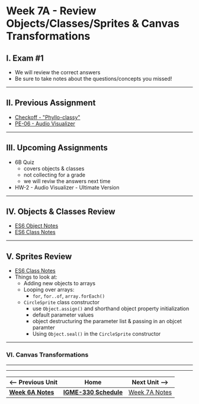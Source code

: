 # Week 7A - Review Objects/Classes/Sprites & Canvas Transformations

## I. Exam #1
- We will review the correct answers
- Be sure to take notes about the questions/concepts you missed!

<hr>

## II. Previous Assignment
- [Checkoff - "Phyllo-classy"](../checkoffs/phyllo-classy.md)
- [PE-06 - Audio Visualizer](../pe/pe-06.md)

<hr>

## III. Upcoming Assignments
- 6B Quiz
  - covers objects & classes 
  - not collecting for a grade
  - we will reviw the answers next time 
- HW-2 - Audio Visualizer - Ultimate Version

<hr>

## IV. Objects & Classes Review
- [ES6 Object Notes](../notes/object-notes.md)
- [ES6 Class Notes](../notes/es6-class-notes.md)

<hr>

## V. Sprites Review
- [ES6 Class Notes](../notes/es6-class-notes.md)
- Things to look at:
  - Adding new objects to arrays
  - Looping over arrays:
    - `for`, `for..of`, `array.forEach()`
  - `CircleSprite` class constructor
    - use `Object.assign()` and shorthand object property initialization
    - default parameter values
    - object destructuring the parameter list & passing in an objcet paramter
    - Using `Object.seal()` in the `CircleSprite` constructor

<hr>

### VI. Canvas Transformations



<hr><hr>


| <-- Previous Unit | Home | Next Unit -->
| --- | --- | --- 
| [**Week 6A Notes**](06A.md)  |  [**IGME-330 Schedule**](../schedule.md) | [Week 7A Notes](07A.md)
